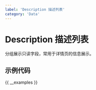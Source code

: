 ```yaml
---
label: 'Description 描述列表'
category: 'Data'
---
```


# Description 描述列表

分组展示只读字段，常用于详情页的信息展示。

## 示例代码

{{ __examples }}
